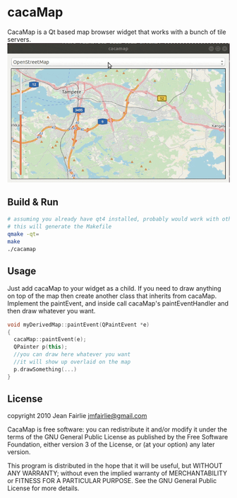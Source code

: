 # cacaMap
CacaMap  is a Qt based  map browser widget that works with a bunch of tile servers.
![cacamap gif](cacamap.gif)

## Build & Run
```bash
# assuming you already have qt4 installed, probably would work with other qt versions but haven't tested it.
# this will generate the Makefile
qmake -qt=
make
./cacamap
```
## Usage
Just add cacaMap to your widget as a child.
If you need to draw anything on top of the map then create
another class that inherits from cacaMap. Implement the paintEvent,
and inside call cacaMap's paintEventHandler and then draw whatever
you want.

```c++
void myDerivedMap::paintEvent(QPaintEvent *e)
{
  cacaMap::paintEvent(e);
  QPainter p(this);
  //you can draw here whatever you want
  //it will show up overlaid on the map
  p.drawSomething(...)
}
```

## License
copyright 2010 Jean Fairlie
jmfairlie@gmail.com

CacaMap is free software: you can redistribute it and/or modify
it under the terms of the GNU General Public License as published by
the Free Software Foundation, either version 3 of the License, or
(at your option) any later version.

This program is distributed in the hope that it will be useful,
but WITHOUT ANY WARRANTY; without even the implied warranty of
MERCHANTABILITY or FITNESS FOR A PARTICULAR PURPOSE.  See the
GNU General Public License for more details.
